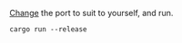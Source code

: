 [Change](https://github.com/Descrout/rust-multiplayer-physics/blob/8f3b0242cee4e36f8a417d3baab38314ded262f6/server/src/main.rs#L27) the port to suit to yourself, and run.

``cargo run --release``